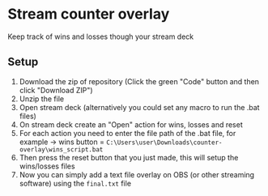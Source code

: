 # Stream counter overlay
Keep track of wins and losses though your stream deck 

## Setup

1. Download the zip of repository (Click the green "Code" button and then click "Download ZIP")
2. Unzip the file
3. Open stream deck (alternatively you could set any macro to run the .bat files)
4. On stream deck create an "Open" action for wins, losses and reset
5. For each action you need to enter the file path of the .bat file, for example -> wins button = `C:\Users\user\Downloads\counter-overlay\wins_script.bat`
6. Then press the reset button that you just made, this will setup the wins/losses files
7. Now you can simply add a text file overlay on OBS (or other streaming software) using the `final.txt` file 

